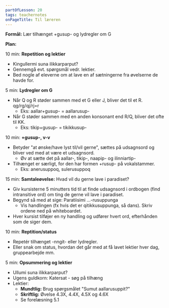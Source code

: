 ```yaml
---
partOfLesson: 20
tags: teachernotes
onPageTitle: Til læreren
---
```

**Formål:** Lær tilhænget +gusup- og lydregler om G

**Plan:**

10 min: **Repetition og lektier**

- Kingullermi suna ilikkarparput?
- Gennemgå evt. spørgsmål vedr. lektier.
- Bed nogle af eleverne om at lave en af sætningerne fra øvelserne de havde for.

5 min: **Lydregler om G**

- Når Q og R støder sammen med et G eller J, bliver det til et R. qg/rg/qj/rj=r
    - Eks: aallar+gusup- = aallarusup-
- Når G støder sammen med en anden konsonant end R/Q, bliver det ofte til KK.
    - Eks: tikip+gusup- = tikikkusup-

10 min: **+gusup-, v-v**

- Betyder "at ønske/have lyst til/vil gerne", sættes på udsagnsord og bliver ved med at være et udsagnsord.
    - Øv at sætte det på aallar-, tikip-, naapip- og ilinniartip-
- Tilhænget er særligt, for den har formen +rusup- på vokalstammer.
    - Eks: anerusuppoq, sulerusuppoq

15 min: **Samtaleøvelse:** Hvad vil du gerne lave i paradiset?

- Giv kursisterne 5 minutters tid til at finde udsagnsord i ordbogen (find intransitive ord) om ting de gerne vil lave i paradiset.
- Begynd så med at sige: Paratiisimi ...-rusuppunga
    - Vis handlingen (fx hvis det er qitikkusuppunga, så dans). Skriv ordene ned på whiteboardet.
- Hver kursist tilføjer en ny handling og udfører hvert ord, efterhånden som de siger dem.

10 min: **Reptition/status**

- Repetér tilhænget -nngit- eller lydregler.
- Eller snak om status, hvordan det går med at få lavet lektier hver dag, gruppearbejde mm.

5 min: **Opsummering og lektier**

- Ullumi suna ilikkarparput?
- Ugens guldkorn: Katersat - søg på tilhæng
- Lektier:
    - **Mundtlig:** Brug spørgsmålet "Sumut aallarusuppit?"
    - **Skriftlig:** Øvelse 4.3X, 4.4X, 4.5X og 4.6X
    - Se forelæsning 5.1